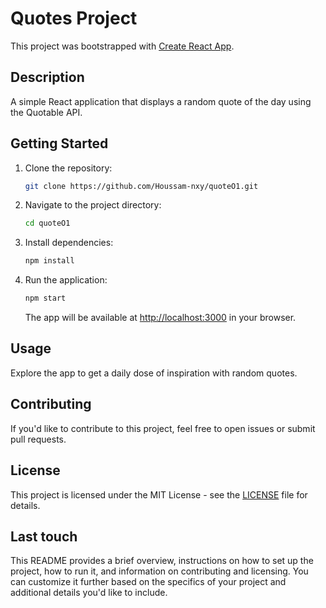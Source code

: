 # Quotes Project

This project was bootstrapped with [Create React App](https://github.com/facebook/create-react-app).

## Description

A simple React application that displays a random quote of the day using the Quotable API.

## Getting Started

1. Clone the repository:

   ```bash
   git clone https://github.com/Houssam-nxy/quoteO1.git
   ```

2. Navigate to the project directory:

   ```bash
   cd quoteO1
   ```

3. Install dependencies:

   ```bash
   npm install
   ```

4. Run the application:

   ```bash
   npm start
   ```

   The app will be available at [http://localhost:3000](http://localhost:3000) in your browser.

## Usage

Explore the app to get a daily dose of inspiration with random quotes.

## Contributing

If you'd like to contribute to this project, feel free to open issues or submit pull requests.

## License

This project is licensed under the MIT License - see the [LICENSE](LICENSE) file for details.

## Last touch

This README provides a brief overview, instructions on how to set up the project, how to run it, and information on contributing and licensing. You can customize it further based on the specifics of your project and additional details you'd like to include.
